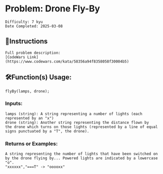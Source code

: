# Problem: Drone Fly-By
	Difficulty: 7 kyu
	Date Completed: 2025-03-08

## 📜Instructions
	Full problem description:
	[CodeWars Link](https://www.codewars.com/kata/58356a94f8358058f30004b5)

## 🛠Function(s) Usage:
	flyBy(lamps, drone);

### Inputs:
	lamps (string): A string representing a number of lights (each
	represented by an "x")
	drone (string): Another string representing the distance flown by
	the drone which turns on those lights (represented by a line of equal
	signs punctuated by a "T", the drone).

### Returns or Examples:
	A string representing the number of lights that have been switched on
	by the drone flying by... Powered lights are indicated by a lowercase "o".
	"xxxxxx","===T" -> "ooooxx"
